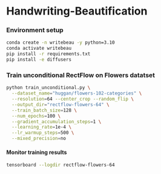# Handwriting-Beautification


### Environment setup
```sh
conda create -n writebeau -y python=3.10
conda activate writebeau
pip install -r requirements.txt
pip install -e diffusers
```

### Train unconditional RectFlow on Flowers datatset
```sh
python train_unconditional.py \
  --dataset_name="huggan/flowers-102-categories" \
  --resolution=64 --center_crop --random_flip \
  --output_dir="rectflow-flowers-64" \
  --train_batch_size=128 \
  --num_epochs=100 \
  --gradient_accumulation_steps=1 \
  --learning_rate=1e-4 \
  --lr_warmup_steps=500 \
  --mixed_precision=no
```

#### Monitor training results
```sh
tensorboard --logdir rectflow-flowers-64
```


